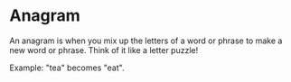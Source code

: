 # Anagram
An anagram is when you mix up the letters of a word or phrase to make a new word or phrase. Think of it like a letter puzzle!

Example: "tea" becomes "eat".


